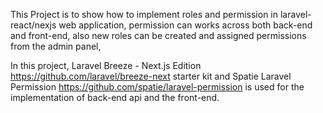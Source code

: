 This Project is to show how to implement roles and permission in laravel-react/nexjs web application, permission can works across both back-end and front-end, also new roles can be created and assigned permissions from the admin panel,

In this project, Laravel Breeze - Next.js Edition https://github.com/laravel/breeze-next starter kit and Spatie Laravel Permission https://github.com/spatie/laravel-permission is used for the implementation of back-end api and the front-end.
